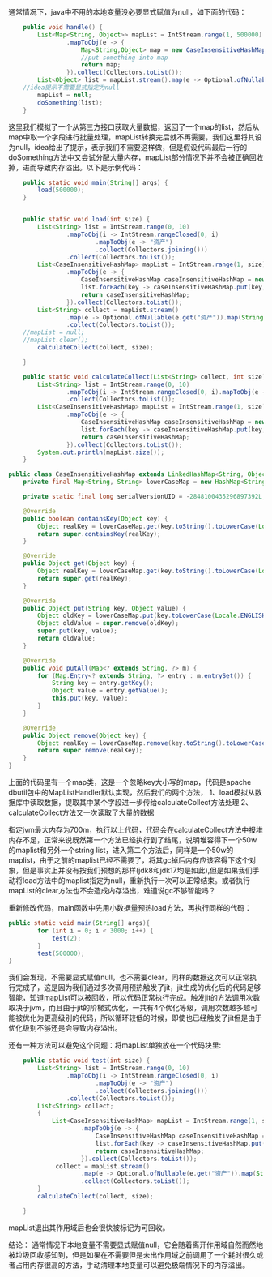 通常情况下，java中不用的本地变量没必要显式赋值为null，如下面的代码：
```java
    public void handle() {
        List<Map<String, Object>> mapList = IntStream.range(1, 500000)
                .mapToObj(e -> {
                    Map<String,Object> map = new CaseInsensitiveHashMap();
                    //put something into map
                    return map;
                }).collect(Collectors.toList());
        List<Object> list = mapList.stream().map(e -> Optional.ofNullable(e.get("key")).orElse("empty")).collect(Collectors.toList());
	//idea提示不需要显式指定为null
        mapList = null;
        doSomething(list);
    }
```
这里我们模拟了一个从第三方接口获取大量数据，返回了一个map的list，然后从map中取一个字段进行批量处理，mapList转换完后就不再需要，我们这里将其设为null，idea给出了提示，表示我们不需要这样做，但是假设代码最后一行的doSomething方法中又尝试分配大量内存，mapList部分情况下并不会被正确回收掉，进而导致内存溢出。以下是示例代码：
```java
    public static void main(String[] args) {
        load(500000);
    }


    public static void load(int size) {
        List<String> list = IntStream.range(0, 10)
                .mapToObj(i -> IntStream.rangeClosed(0, i)
                        .mapToObj(e -> "资产")
                        .collect(Collectors.joining()))
                .collect(Collectors.toList());
        List<CaseInsensitiveHashMap> mapList = IntStream.range(1, size)
                .mapToObj(e -> {
                    CaseInsensitiveHashMap caseInsensitiveHashMap = new CaseInsensitiveHashMap();
                    list.forEach(key -> caseInsensitiveHashMap.put(key, key));
                    return caseInsensitiveHashMap;
                }).collect(Collectors.toList());
        List<String> collect = mapList.stream()
                .map(e -> Optional.ofNullable(e.get("资产")).map(String::valueOf).orElse("default"))
                .collect(Collectors.toList());
	//mapList = null;
	//mapList.clear();
        calculateCollect(collect, size);

    }

    public static void calculateCollect(List<String> collect, int size) {
        List<String> list = IntStream.range(0, 10)
                .mapToObj(i -> IntStream.rangeClosed(0, i).mapToObj(e -> "机构").collect(Collectors.joining()))
                .collect(Collectors.toList());
        List<CaseInsensitiveHashMap> mapList = IntStream.range(1, size)
                .mapToObj(e -> {
                    CaseInsensitiveHashMap caseInsensitiveHashMap = new CaseInsensitiveHashMap();
                    list.forEach(key -> caseInsensitiveHashMap.put(key, key));
                    return caseInsensitiveHashMap;
                }).collect(Collectors.toList());
        System.out.println(mapList.size());
    }

public class CaseInsensitiveHashMap extends LinkedHashMap<String, Object> {
    private final Map<String, String> lowerCaseMap = new HashMap<String, String>();

    private static final long serialVersionUID = -2848100435296897392L;

    @Override
    public boolean containsKey(Object key) {
        Object realKey = lowerCaseMap.get(key.toString().toLowerCase(Locale.ENGLISH));
        return super.containsKey(realKey);
    }

    @Override
    public Object get(Object key) {
        Object realKey = lowerCaseMap.get(key.toString().toLowerCase(Locale.ENGLISH));
        return super.get(realKey);
    }

    @Override
    public Object put(String key, Object value) {
        Object oldKey = lowerCaseMap.put(key.toLowerCase(Locale.ENGLISH), key);
        Object oldValue = super.remove(oldKey);
        super.put(key, value);
        return oldValue;
    }

    @Override
    public void putAll(Map<? extends String, ?> m) {
        for (Map.Entry<? extends String, ?> entry : m.entrySet()) {
            String key = entry.getKey();
            Object value = entry.getValue();
            this.put(key, value);
        }
    }

    @Override
    public Object remove(Object key) {
        Object realKey = lowerCaseMap.remove(key.toString().toLowerCase(Locale.ENGLISH));
        return super.remove(realKey);
    }
}
```
上面的代码里有一个map类，这是一个忽略key大小写的map，代码是apache dbutil包中的MapListHandler默认实现，然后我们的两个方法，
1、load模拟从数据库中读取数据，提取其中某个字段进一步传给calculateCollect方法处理
2、calculateCollect方法又一次读取了大量的数据

指定jvm最大内存为700m，执行以上代码，代码会在calculateCollect方法中报堆内存不足，正常来说既然第一个方法已经执行到了结尾，说明堆容得下一个50w的maplist和另外一个string list，进入第二个方法后，同样是一个50w的maplist，由于之前的maplist已经不需要了，将其gc掉后内存应该容得下这个对象，但是事实上并没有按我们预想的那样(jdk8和jdk17均是如此),但是如果我们手动将load方法中的maplist指定为null，重新执行一次可以正常结束。或者执行mapList的clear方法也不会造成内存溢出，难道说gc不够智能吗？

重新修改代码，main函数中先用小数据量预热load方法，再执行同样的代码：
```java
public static void main(String[] args){
        for (int i = 0; i < 3000; i++) {
            test(2);
        }
        test(500000);
}
```
我们会发现，不需要显式赋值null，也不需要clear，同样的数据这次可以正常执行完成了，这是因为我们通过多次调用预热触发了jit，jit生成的优化后的代码足够智能，知道mapList可以被回收，所以代码正常执行完成。触发jit的方法调用次数取决于jvm，而且由于jit的阶梯式优化，一共有4个优化等级，调用次数越多越可能被优化为更高级别的代码，所以循环较低的时候，即使也已经触发了jit但是由于优化级别不够还是会导致内存溢出。

还有一种方法可以避免这个问题：将mapList单独放在一个代码块里:
```java
    public static void test(int size) {
        List<String> list = IntStream.range(0, 10)
                .mapToObj(i -> IntStream.rangeClosed(0, i)
                        .mapToObj(e -> "资产")
                        .collect(Collectors.joining()))
                .collect(Collectors.toList());
        List<String> collect;
        {
            List<CaseInsensitiveHashMap> mapList = IntStream.range(1, size)
                    .mapToObj(e -> {
                        CaseInsensitiveHashMap caseInsensitiveHashMap = new CaseInsensitiveHashMap();
                        list.forEach(key -> caseInsensitiveHashMap.put(key, key));
                        return caseInsensitiveHashMap;
                    }).collect(Collectors.toList());
             collect = mapList.stream()
                    .map(e -> Optional.ofNullable(e.get("资产")).map(String::valueOf).orElse("default"))
                    .collect(Collectors.toList());
        }
        calculateCollect(collect, size);

    }
```
mapList退出其作用域后也会很快被标记为可回收。

结论：
通常情况下本地变量不需要显式赋值null，它会随着离开作用域自然而然地被垃圾回收感知到，但是如果在不需要但是未出作用域之前调用了一个耗时很久或者占用内存很高的方法，手动清理本地变量可以避免极端情况下的内存溢出。



